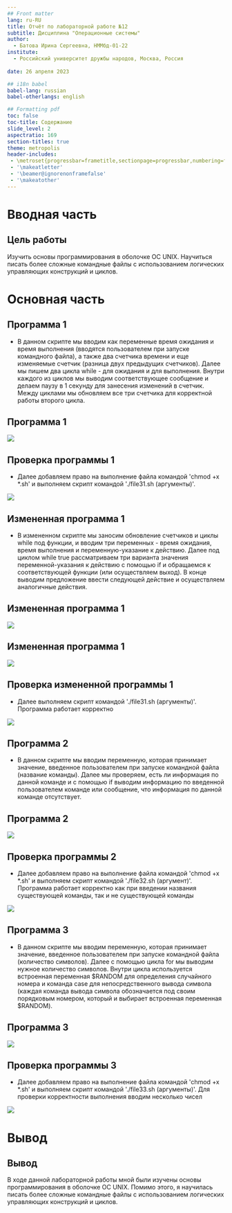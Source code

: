 ```yaml
---
## Front matter
lang: ru-RU
title: Отчёт по лабораторной работе №12
subtitle: Дисциплина "Операционные системы"
author:
  - Батова Ирина Сергеевна, НММбд-01-22
institute:
  - Российский университет дружбы народов, Москва, Россия
  
date: 26 апреля 2023

## i18n babel
babel-lang: russian
babel-otherlangs: english

## Formatting pdf
toc: false
toc-title: Содержание
slide_level: 2
aspectratio: 169
section-titles: true
theme: metropolis
header-includes:
 - \metroset{progressbar=frametitle,sectionpage=progressbar,numbering=fraction}
 - '\makeatletter'
 - '\beamer@ignorenonframefalse'
 - '\makeatother'
---
```


# Вводная часть

## Цель работы

Изучить основы программирования в оболочке ОС UNIX. Научиться писать более сложные командные файлы с использованием логических управляющих конструкций и циклов.

# Основная часть

## Программа 1

- В данном скрипте мы вводим как переменные время ожидания и время выполнения (вводятся пользователем при запуске командного файла), а также два счетчика времени и еще изменяемые счетчик (разница двух предыдущих счетчиков). Далее мы пишем два цикла while - для ожидания и для выполнения. Внутри каждого из циклов мы выводим соответствующее сообщение и делаем паузу в 1 секунду для занесения изменений в счетчик. Между циклами мы обновляем все три счетчика для корректной работы второго цикла.

## Программа 1

![](./image/2.png)

## Проверка программы 1

- Далее добавляем право на выполнение файла командой 'chmod +x *.sh' и выполняем скрипт командой './file31.sh (аргументы)'. 

![](./image/3.png)

## Измененная программа 1

- В измененном скрипте мы заносим обновление счетчиков и циклы while под функции, и вводим три переменных - время ожидания, время выполнения и переменную-указание к действию. Далее под циклом while true рассматриваем три варианта значения переменной-указания к действию с помощью if и обращаемся к соответствующей функции (или осуществляем выход). В конце выводим предложение ввести следующей действие и осуществляем аналогичные действия.

## Измененная программа 1

![](./image/4.png)

## Измененная программа 1

![](./image/5.png)

## Проверка измененной программы 1

- Далее выполняем скрипт командой './file31.sh (аргументы)'. Программа работает корректно 

![](./image/6.png)

## Программа 2 

- В данном скрипте мы вводим переменную, которая принимает значение, введенное пользователем при запуске командной файла (название команды). Далее мы проверяем, есть ли информация по данной команде и с помощью if выводим информацию по введенной пользователем команде или сообщение, что информация по данной команде отсутствует. 

## Программа 2 

![](./image/9.png)

## Проверка программы 2

- Далее добавляем право на выполнение файла командой 'chmod +x *.sh' и выполняем скрипт командой './file32.sh (аргумент)'. Программа работает корректно как при введении названия существующей команды, так и не существующей команды

![](./image/12.png)

## Программа 3

- В данном скрипте мы вводим переменную, которая принимает значение, введенное пользователем при запуске командной файла (количество символов). Далее с помощью цикла for мы выводим нужное количество символов. Внутри цикла используется встроенная переменная $RANDOM для определения случайного номера и команда case для непосредственного вывода символа (каждая команда вывода символа обозначается под своим порядковым номером, который и выбирает встроенная переменная $RANDOM).

## Программа 3

![](./image/14.png)

## Проверка программы 3

- Далее добавляем право на выполнение файла командой 'chmod +x *.sh' и выполняем скрипт командой './file33.sh (аргументы)'. Для проверки корректности выполнения вводим несколько чисел

![](./image/15.png)

# Вывод

## Вывод

В ходе данной лабораторной работы мной были изучены основы программирования в оболочке ОС UNIX. Помимо этого, я научилась писать более сложные командные файлы с использованием логических управляющих конструкций и циклов.

